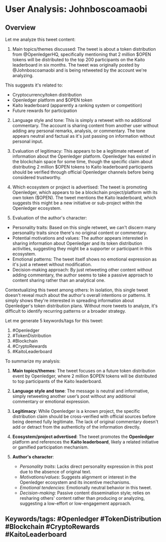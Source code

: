 # User Analysis: Johnboscoamaobi

## Overview

<think>
Let me analyze this tweet content:

1. Main topics/themes discussed:
The tweet is about a token distribution from @OpenledgerHQ, specifically mentioning that 2 million $OPEN tokens will be distributed to the top 200 participants on the Kaito leaderboard in six months. The tweet was originally posted by @Johnboscoamaobi and is being retweeted by the account we're analyzing.

This suggests it's related to:
- Cryptocurrency/token distribution
- Openledger platform and $OPEN token
- Kaito leaderboard (apparently a ranking system or competition)
- Future rewards for participation

2. Language style and tone:
This is simply a retweet with no additional commentary. The account is sharing content from another user without adding any personal remarks, analysis, or commentary. The tone appears neutral and factual as it's just passing on information without personal input.

3. Evaluation of legitimacy:
This appears to be a legitimate retweet of information about the Openledger platform. Openledger has existed in the blockchain space for some time, though the specific claim about distributing 2 million $OPEN tokens to Kaito leaderboard participants should be verified through official Openledger channels before being considered trustworthy.

4. Which ecosystem or project is advertised:
The tweet is promoting Openledger, which appears to be a blockchain project/platform with its own token ($OPEN). The tweet mentions the Kaito leaderboard, which suggests this might be a new initiative or sub-project within the Openledger ecosystem.

5. Evaluation of the author's character:
- Personality traits: Based on this single retweet, we can't discern many personality traits since there's no original content or commentary.
- Potential motivations and values: The author appears interested in sharing information about Openledger and its token distribution activities, suggesting they might be a supporter or participant in this ecosystem.
- Emotional patterns: The tweet itself shows no emotional expression as it's just a retweet without modification.
- Decision-making approach: By just retweeting other content without adding commentary, the author seems to take a passive approach to content sharing rather than an analytical one.

Contextualizing this tweet among others:
In isolation, this single tweet doesn't reveal much about the author's overall intentions or patterns. It simply shows they're interested in spreading information about Openledger's token distribution plans. Without more tweets to analyze, it's difficult to identify recurring patterns or a broader strategy.

Let me generate 5 keywords/tags for this tweet:
1. #Openledger
2. #TokenDistribution
3. #Blockchain
4. #CryptoRewards
5. #KaitoLeaderboard

To summarize my analysis:
</think>

1. **Main topics/themes**: The tweet focuses on a future token distribution event by Openledger, where 2 million $OPEN tokens will be distributed to top participants of the Kaito leaderboard.

2. **Language style and tone**: The message is neutral and informative, simply retweeting another user’s post without any additional commentary or emotional expression.

3. **Legitimacy**: While Openledger is a known project, the specific distribution claim should be cross-verified with official sources before being deemed fully legitimate. The lack of original commentary doesn't add or detract from the authenticity of the information directly.

4. **Ecosystem/project advertised**: The tweet promotes the **Openledger** platform and references the **Kaito leaderboard**, likely a related initiative or gamified participation mechanism.

5. **Author's character**:
   - *Personality traits*: Lacks direct personality expression in this post due to the absence of original text.
   - *Motivations/values*: Suggests alignment or interest in the Openledger ecosystem and its incentive mechanisms.
   - *Emotional tendencies*: Emotionally neutral behavior in this tweet.
   - *Decision-making*: Passive content dissemination style; relies on resharing others' content rather than producing or analyzing, suggesting a low-effort or low-engagement approach.

**Keywords/tags**: #Openledger #TokenDistribution #Blockchain #CryptoRewards #KaitoLeaderboard
---
